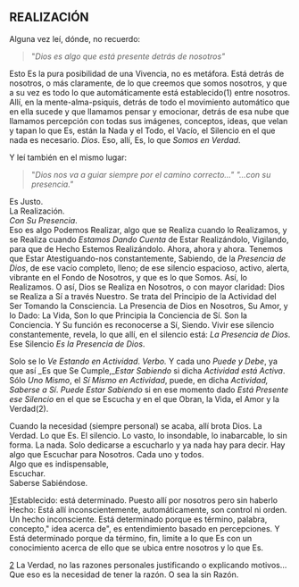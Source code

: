 ## REALIZACIÓN

Alguna vez leí, dónde, no recuerdo:

>"_Dios es algo que está presente detrás de nosotros"_

Esto Es la pura posibilidad de una Vivencia, no es metáfora. Está detrás de nosotros, o más claramente, de lo que creemos que somos nosotros, y que a su vez es todo lo que automáticamente está establecido(1) entre nosotros.</br>
Allí, en la mente-alma-psiquis, detrás de todo el movimiento automático que en ella sucede y que llamamos pensar y emocionar, detrás de esa nube que llamamos percepción con todas sus imágenes, conceptos, ideas, que velan y tapan lo que Es, están la Nada y el Todo, el Vacío, el Silencio en el que nada es necesario. _Dios_. Eso, allí, Es, lo que _Somos en Verdad_.

Y leí también en el mismo lugar:

>"_Dios nos va a guiar siempre por el camino correcto…" "…con su presencia."_

Es Justo.</br>
La Realización.</br>
_Con Su Presencia_.</br>
Eso es algo Podemos Realizar, algo que se Realiza cuando lo Realizamos, y se Realiza cuando _Estamos Dando Cuenta_ de Estar Realizándolo, Vigilando, para que de Hecho Estemos Realizándolo. Ahora, ahora y ahora. Tenemos que Estar Atestiguando-nos constantemente, Sabiendo, de la _Presencia de Dios_, de ese vacío completo, lleno; de ese silencio espacioso, activo, alerta, vibrante en el Fondo de Nosotros, y que es lo que Somos. Así, lo Realizamos. O así, Dios se Realiza en Nosotros, o con mayor claridad: Dios se Realiza a Sí a través Nuestro.
Se trata del Principio de la Actividad del Ser Tomando la Consciencia.
La Presencia de Dios en Nosotros, Su Amor, y lo Dado: La Vida, Son lo que Principia la Conciencia de Sí. Son la Conciencia. Y Su función es reconocerse a Sí, Siendo.
Vivir ese silencio constantemente, revela, lo que allí, en el silencio está: _La Presencia de Dios_. Ese Silencio _Es la Presencia de Dios_.

Solo se lo _Ve Estando en Actividad_. _Verbo._ Y cada uno _Puede y Debe_, ya que así _Es que Se Cumple,__Estar Sabiendo_ si dicha _Actividad está Activa_. Sólo _Uno Mismo_, el _Sí Mismo en Actividad_, puede, en dicha _Actividad, Saberse a Sí_. _Puede Estar Sabiendo_ si en ese momento dado _Está Presente ese Silencio_ en el que se Escucha y en el que Obran, la Vida, el Amor y la Verdad(2).

Cuando la necesidad (siempre personal) se acaba, allí brota Dios. La Verdad. Lo que Es. El silencio. Lo vasto, lo insondable, lo inabarcable, lo sin forma. La nada.
Solo dedicarse a escucharlo y ya nada hay para decir.
Hay algo que Escuchar para Nosotros. Cada uno y todos.</br>
Algo que es indispensable,</br>
Escuchar.</br>
Saberse Sabiéndose.

[1](#sdfootnote1anc)Establecido: está determinado. Puesto allí por nosotros pero sin haberlo Hecho: Está allí inconscientemente, automáticamente, son control ni orden. Un hecho inconsciente. Está determinado porque es término, palabra, concepto," idea acerca de", es entendimiento basado en percepciones. Y Está determinado porque da término, fin, limite a lo que Es con un conocimiento acerca de ello que se ubica entre nosotros y lo que Es.

[2](#sdfootnote2anc) La Verdad, no las razones personales justificando o explicando motivos… Que eso es la necesidad de tener la razón. O sea la sin Razón.